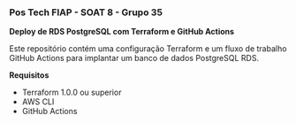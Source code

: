 ### Pos Tech FIAP - SOAT 8 - Grupo 35

**Deploy de RDS PostgreSQL com Terraform e GitHub Actions**

Este repositório contém uma configuração Terraform e um fluxo de trabalho GitHub Actions para implantar um banco de dados PostgreSQL RDS.

**Requisitos**

* Terraform 1.0.0 ou superior
* AWS CLI
* GitHub Actions
